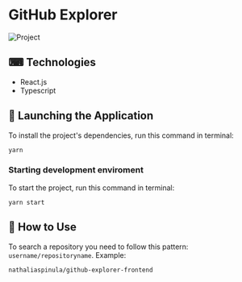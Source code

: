 # GitHub Explorer

![Project](https://github.com/nathaliaspinula/github-explorer-frontend/tree/master/src/assets/project.png)

## ⌨ Technologies
- React.js
- Typescript

## 🚀 Launching the Application
To install the project's dependencies, run this command in terminal:
```
yarn
```

### Starting development enviroment
To start the project, run this command in terminal:
```
yarn start
```

## 📄 How to Use
To search a repository you need to follow this pattern: ``username/repositoryname``.
Example:
```
nathaliaspinula/github-explorer-frontend
```
